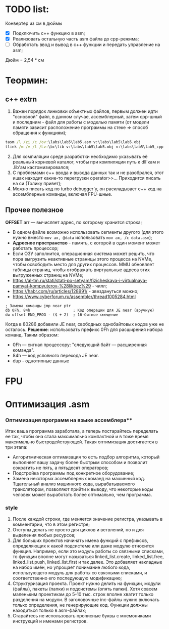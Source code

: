 # TODO list:
Конвертер из см в дюймы
- [x] Подключить c++ функцию в asm;
- [x] Реализовать остальную часть asm файла до cpp-режима;
- [ ] Обработать ввод и вывод в с++ функции и передать управление на asm;
  
Дюйм = 2,54 * см

# Теормин:
## c++ extrn
1. Важен порядок линковки объектных файлов, первым должен идти "основной" файл, в данном случае, ассемблерный, затем cpp-шный и последним - файл для работы с моделью памяти (от модели памяти зависит расположение программы на стеке => способ обращения к функциям);
```bat
tasm /l /zi /c /ov:\labs\lab5\lab5.asm v:\labs\lab5\lab5.obj
tlink /m /v /l /Lv:\bc\lib v:\labs\lab5\lab5.obj v:\labs\lab5\lab5_cpp.obj v:\bc\lib\c0l.obj ,lab5.exe,,cl.lib mathl.lib emu.lib
```
2. Для компиляции среде разработки необходимо указывать её реальный корневой каталог, чтобы при компиляции путь к dll'кам и .lib'ам кастомизировался;
3. С проблемами с++ ввода и вывода данных так и не разобрался, этот ишак находит какие-то перегрузки operator>>... Приходится писать на си (Толику привет);
4. Можно писать код по turbo debugger'у, он раскладывает с++ код на ассемблерные команды, включая FPU-шные.

## Прочее полезное
**OFFSET** arr — вычисляет адрес, по которому хранится строка;
* В одном файле возможно использовать сегменты другого (для этого нужно вместо ``mov ax, @data`` использовать ``mov ax, /c data.asm``);
* **Адресное пространство** - память, с которой в один момент может работать процессор;
* Если ОЗУ заполнится, операционная система может решить, что пора выгрузить неактивные страницы этого процесса на NVMe, чтобы освободить место для других процессов. MMU обновляет таблицы страниц, чтобы отображать виртуальные адреса этих выгруженных страниц на NVMe;
* https://al-tm.ru/stati/stati-po-setyam/fizicheskaya-i-virtualnaya-pamyat-kompyuterov-%28likbez%29 - чилл;
* https://habr.com/ru/articles/128991/ - звездануться можно;
* https://www.cyberforum.ru/assembler/thread1005284.html

```x86asm
; Замена команды jmp near ptr
db 0Fh, 84h                   ; Код операции для JE near (вручную)
dw offset END_PROG - ($ + 2)  ; 16-битное смещение
```
Когда в 80286 добавили JE near, свободных однобайтовых кодов уже не осталось. **Решение**: использовать префикс 0Fh для расширения набора команд.
Таким образом:
- 0Fh — сигнал процессору: "следующий байт — расширенная команда".
- 84h — код условного перехода JE near.
- dup - однотипные данные

# FPU 

# Оптимизация .asm
### Оптимизация программ на языке ассемблера**
Итак ваша программа заработала, а теперь постарайтесь переделать ее так, чтобы она стала максимально компактной и в тоже время максимально быстродействующей.
Такая оптимизация достигается в три этапа:
* Алгоритмическая оптимизация то есть подбор алгоритма, который выполняет вашу задачу более быстрым способом и позволит сократить не пять, а пятьдесят операторов;
* Подстройка программы под конкретное оборудование;
* Замена некоторых ассемблерных команд на машинный код. Тщательный анализ машинного кода, вырабатываемого транслятором, позволяют прийти к выводу, что некоторые коды человек может выработать более оптимально, чем программа.

### style
1. После каждой строки, где меняется значение регистра, указывать в комментарии, что в этом регистре;
2. Отступы делать не просто для циклов и ветвлений, но и для выделения любых ресурсов;
3. Для больших проектов начинать имена функций с префиксов, определяющих к какой подсистеме или даже модулю относится функция. Например, если это модуль работы со связными списками, то функции вполне могут называться linked_list.create, linked_list.free, linked_list.push, linked_list.first и так далее. Это добавляет накладные на набор имён, но упрощает понимание любого кода, использующего модуль для работы со связными списками, и соответственно его последующую модификацию;
4. Структуризация проекта. Проект нужно делить на функции, модули (файлы), пакеты (папки) и подсистемы (опять папки). Хотя совсем маленьким проектикам до 5-10 тыс. строк вполне хватит только разделения на модули. В заголовочные inc-файлы нужно включать только определения, не генерирующие код. Функции должны находиться только в asm-файлах;
5. Старайтесь не использовать прописные буквы с мнемониками инструкций и именами регистров.